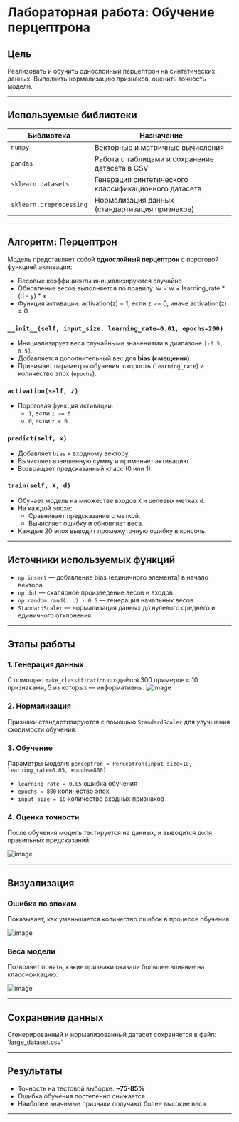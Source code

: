 # Лабораторная работа: Обучение перцептрона 

## Цель

Реализовать и обучить однослойный перцептрон на синтетических данных. Выполнить нормализацию признаков, оценить точность модели.

---

## Используемые библиотеки

| Библиотека         | Назначение                                                         |
|--------------------|--------------------------------------------------------------------|
| `numpy`            | Векторные и матричные вычисления                                   |
| `pandas`           | Работа с таблицами и сохранение датасета в CSV                    |
| `sklearn.datasets` | Генерация синтетического классификационного датасета              |
| `sklearn.preprocessing` | Нормализация данных (стандартизация признаков)            |

---

## Алгоритм: Перцептрон

Модель представляет собой **однослойный перцептрон** с пороговой функцией активации:

- Весовые коэффициенты инициализируются случайно
- Обновление весов выполняется по правилу: w = w + learning_rate * (d - y) * x
- Функция активации: activation(z) = 1, если z >= 0, иначе activation(z) = 0

### `__init__(self, input_size, learning_rate=0.01, epochs=200)`
- Инициализирует веса случайными значениями в диапазоне `[-0.5, 0.5]`.
- Добавляется дополнительный вес для **bias (смещения)**.
- Принимает параметры обучения: скорость (`learning_rate`) и количество эпох (`epochs`).

### `activation(self, z)`
- Пороговая функция активации:
  - `1`, если `z >= 0`
  - `0`, если `z < 0`

### `predict(self, x)`
- Добавляет `bias` к входному вектору.
- Вычисляет взвешенную сумму и применяет активацию.
- Возвращает предсказанный класс (0 или 1).

### `train(self, X, d)`
- Обучает модель на множестве входов `X` и целевых метках `d`.
- На каждой эпохе:
  - Сравнивает предсказание с меткой.
  - Вычисляет ошибку и обновляет веса.
- Каждые 20 эпох выводит промежуточную ошибку в консоль.

---

## Источники используемых функций

- `np.insert` — добавление bias (единичного элемента) в начало вектора.
- `np.dot` — скалярное произведение весов и входов.
- `np.random.rand(...) - 0.5` — генерация начальных весов.
- `StandardScaler` — нормализация данных до нулевого среднего и единичного отклонения.
  
---

## Этапы работы

### 1. Генерация данных

С помощью `make_classification` создаётся 300 примеров с 10 признаками, 5 из которых — информативны.
![image](https://github.com/user-attachments/assets/bee3838f-ecf8-463d-903a-eb99209dd582)

### 2. Нормализация

Признаки стандартизируются с помощью `StandardScaler` для улучшения сходимости обучения.

### 3. Обучение

Параметры модели:
`perceptron = Perceptron(input_size=10, learning_rate=0.05, epochs=800)`
- `learning_rate = 0.05` ошибка обучения
- `epochs = 800` количество эпох
- `input_size = 10` количество входных признаков

### 4. Оценка точности

После обучения модель тестируется на данных, и выводится доля правильных предсказаний.

![image](https://github.com/user-attachments/assets/569f6a4c-8f20-4703-8af8-fcdf1654f4db)

---

## Визуализация

### Ошибка по эпохам

Показывает, как уменьшается количество ошибок в процессе обучения:

![image](https://github.com/user-attachments/assets/2763da0e-50a8-42c5-82cb-359d50aad796)


### Веса модели

Позволяет понять, какие признаки оказали большее влияние на классификацию:

![image](https://github.com/user-attachments/assets/b827f455-f729-4939-98a2-86827c91a16c)

---

## Сохранение данных

Сгенерированный и нормализованный датасет сохраняется в файл: 'large_dataset.csv'

---

## Результаты

- Точность на тестовой выборке: **~75-85%**
- Ошибка обучения постепенно снижается
- Наиболее значимые признаки получают более высокие веса

---




